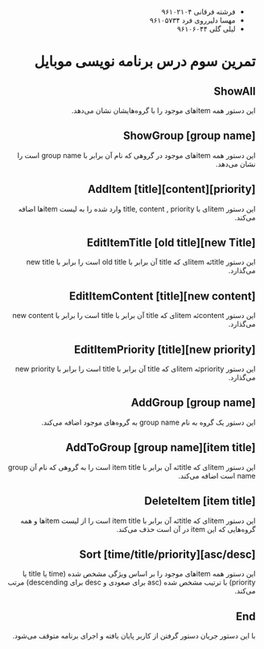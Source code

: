 <div dir="rtl">
<ul>
<li class="has-line-data" data-line-start="0" data-line-end="1" > فرشته فرقانی ۹۶۱۰۲۱۰۴</li>
<li class="has-line-data" data-line-start="1" data-line-end="2">مهسا دلیرروی‌ فرد ۹۶۱۰۵۷۳۴</li>
<li class="has-line-data" data-line-start="2" data-line-end="3" > لیلی گلی ۹۶۱۰۶۰۴۴</li>
</ul>
<h1 class="code-line" data-line-start=3 data-line-end=4 ><a id="______3"></a>تمرین سوم درس برنامه نویسی موبایل</h1>
<h2 class="code-line" data-line-start=5 data-line-end=6 ><a id="ShowAll_5"></a>ShowAll</h2>
<p class="has-line-data" data-line-start="6" data-line-end="7">این دستور همه itemهای موجود را با گروه‌هایشان نشان می‌دهد.</p>
<h2 class="code-line" data-line-start=7 data-line-end=8 ><a id="ShowGroup_group_name_7"></a>ShowGroup [group name]</h2>
<p class="has-line-data" data-line-start="8" data-line-end="9">این دستور همه itemهای موجود در گروهی که نام آن برابر با group name است را نشان می‌دهد.</p>
<h2 class="code-line" data-line-start=9 data-line-end=10 ><a id="AddItem_titlecontentpriority_9"></a>AddItem [title][content][priority]</h2>
<p class="has-line-data" data-line-start="10" data-line-end="11">این دستور item‌ای با title, content , priority وارد شده را به لیست itemها اضافه می‌کند.</p>
<h2 class="code-line" data-line-start=11 data-line-end=12 ><a id="EditItemTitle_old_titlenew_Title_11"></a>EditItemTitle [old title][new Title]</h2>
<p class="has-line-data" data-line-start="12" data-line-end="13">این دستور titleئه itemای که title آن برابر با old title است را برابر با new title می‌گذارد.</p>
<h2 class="code-line" data-line-start=13 data-line-end=14 ><a id="EditItemContent_titlenew_content_13"></a>EditItemContent [title][new content]</h2>
<p class="has-line-data" data-line-start="14" data-line-end="15">این دستور contentئه itemای که title آن برابر با title است را برابر با new content می‌گذارد.</p>
<h2 class="code-line" data-line-start=15 data-line-end=16 ><a id="EditItemPriority_titlenew_priority_15"></a>EditItemPriority [title][new priority]</h2>
<p class="has-line-data" data-line-start="16" data-line-end="17">این دستور priorityئه itemای که title آن برابر با title است را برابر با new priority می‌گذارد.</p>
<h2 class="code-line" data-line-start=17 data-line-end=18 ><a id="AddGroup_group_name_17"></a>AddGroup [group name]</h2>
<p class="has-line-data" data-line-start="18" data-line-end="19">این دستور یک گروه به نام group name به گروه‌های موجود اضافه می‌کند.</p>
<h2 class="code-line" data-line-start=19 data-line-end=20 ><a id="AddToGroup_group_nameitem_title_19"></a>AddToGroup [group name][item title]</h2>
<p class="has-line-data" data-line-start="20" data-line-end="21">این دستور itemای که titleئه آن برابر با item title است را به گروهی که نام آن group name است اضافه می‌کند.</p>
<h2 class="code-line" data-line-start=21 data-line-end=22 ><a id="DeleteItem_item_title_21"></a>DeleteItem [item title]</h2>
<p class="has-line-data" data-line-start="22" data-line-end="23">این دستور itemای که titleئه آن برابر با item title است را از لیست itemها و همه گروه‌هایی که این item در آن است حذف می‌کند.</p>
<h2 class="code-line" data-line-start=23 data-line-end=24 ><a id="Sort_timetitlepriorityascdesc_23"></a>Sort [time/title/priority][asc/desc]</h2>
<p class="has-line-data" data-line-start="24" data-line-end="25">این دستور همه itemهای موجود را بر اساس ویژگی مشخص شده (time یا title یا priority) با ترتیب مشخص شده (asc برای صعودی و desc برای descending) مرتب می‌کند.</p>
<h2 class="code-line" data-line-start=25 data-line-end=26 ><a id="End_25"></a>End</h2>
<p class="has-line-data" data-line-start="26" data-line-end="27">با این دستور جریان دستور گرفتن از کاربر پایان یافته و اجرای برنامه متوقف می‌شود.</p>
</div>
